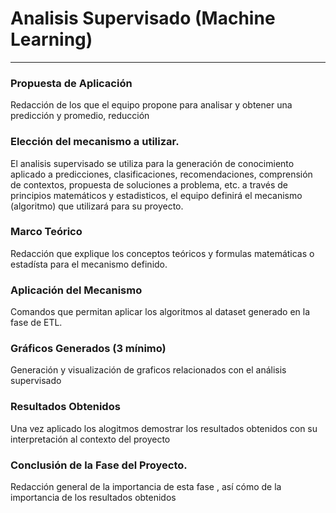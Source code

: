 # Analisis Supervisado (Machine Learning)
<HR>

### Propuesta de Aplicación
Redacción de los que el equipo propone para analisar y obtener una predicción y promedio, reducción


### Elección del mecanismo a utilizar.
El analisis supervisado se utiliza para la generación de conocimiento aplicado a predicciones, clasificaciones, recomendaciones, comprensión de contextos, propuesta de soluciones a problema, etc. a través de principios matemáticos y estadisticos, el equipo definirá el mecanismo (algoritmo) que utilizará para su proyecto.


### Marco Teórico
Redacción que explique los conceptos teóricos y formulas matemáticas o estadísta para el mecanismo definido.


### Aplicación del Mecanismo
Comandos que permitan aplicar los algoritmos al dataset generado en la fase de ETL.


### Gráficos Generados (3 mínimo)
Generación y visualización de graficos relacionados con el análisis supervisado


### Resultados Obtenidos
Una vez aplicado los alogitmos demostrar los resultados obtenidos con su interpretación al contexto del proyecto


### Conclusión de la Fase del Proyecto.
Redacción general de la importancia de esta fase , así cómo de la importancia de los resultados obtenidos

